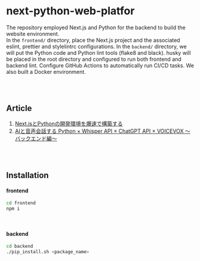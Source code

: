 # next-python-web-platfor


The repository employed Next.js and Python for the backend to build the website environment. <br>
In the `frontend/` directory, place the Next.js project and the associated eslint, prettier and stylelintrc configurations. In the `backend/` directory, we will put the Python code and Python lint tools (flake8 and black). husky will be placed in the root directory and configured to run both frontend and backend lint. Configure GitHub Actions to automatically run CI/CD tasks. We also built a Docker environment.


<br><br>

## Article

1. [Next.jsとPythonの開発環境を爆速で構築する](https://zenn.dev/arsaga/articles/0fdee431a8374a) <br>
2. [AIと音声会話する Python × Whisper API × ChatGPT API × VOICEVOX 〜バックエンド編〜](https://zenn.dev/arsaga/articles/d07358c709bc73)

<br><br>

## Installation

#### frontend

```zsh
cd frontend
npm i
```

<br>

#### backend

```zsh
cd backend
./pip_install.sh <package_name>
```
